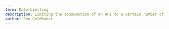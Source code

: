 ```yaml
---
term: Rate-Limiting
description: Limiting the consumption of an API to a certain number of requests per period of time.
author: Ben Goldhaber
---
```

